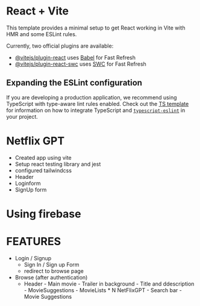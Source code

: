 # React + Vite

This template provides a minimal setup to get React working in Vite with HMR and some ESLint rules.

Currently, two official plugins are available:

- [@vitejs/plugin-react](https://github.com/vitejs/vite-plugin-react/blob/main/packages/plugin-react) uses [Babel](https://babeljs.io/) for Fast Refresh
- [@vitejs/plugin-react-swc](https://github.com/vitejs/vite-plugin-react/blob/main/packages/plugin-react-swc) uses [SWC](https://swc.rs/) for Fast Refresh

## Expanding the ESLint configuration

If you are developing a production application, we recommend using TypeScript with type-aware lint rules enabled. Check out the [TS template](https://github.com/vitejs/vite/tree/main/packages/create-vite/template-react-ts) for information on how to integrate TypeScript and [`typescript-eslint`](https://typescript-eslint.io) in your project.

# Netflix GPT

- Created app using vite
- Setup react testing library and jest
- configured tailwindcss
- Header
- Loginform
- SignUp form

# Using firebase

# FEATURES

- Login / Signup
  - Sign In / Sign up Form
  - redirect to browse page
- Browse (after authentication)  
   - Header - Main movie - Trailer in background - Title and ddescription - MovieSuggestions - MovieLists \* N
  NetFlixGPT - Search bar - Movie Suggestions
